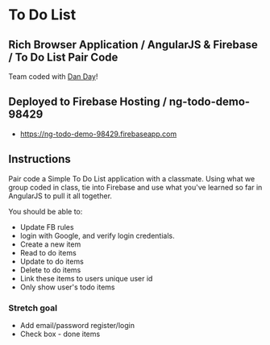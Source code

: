 # To Do List
## Rich Browser Application / AngularJS & Firebase / To Do List Pair Code

Team coded with [Dan Day](https://github.com/danrday)!
<!--![To Do List](toDoList.jpg?raw=true "To Do List Screenshot")-->
<!--[Check it out on CODEPEN](http://codepen.io/IAmericanArtist)-->

## Deployed to Firebase Hosting / ng-todo-demo-98429
- https://ng-todo-demo-98429.firebaseapp.com

## Instructions

Pair code a Simple To Do List application with a classmate. Using what we group coded in class, tie into Firebase and use what you've learned so far in AngularJS to pull it all together.  

You should be able to:
- Update FB rules
- login with Google, and verify login credentials.
- Create a new item
- Read to do items
- Update to do items
- Delete to do items
- Link these items to users unique user id
- Only show user's todo items

### Stretch goal
- Add email/password register/login
- Check box - done items


